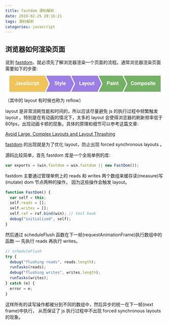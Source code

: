 ```yaml
---
title: fastdom 源码解析
date: 2018-02-25 20:16:21
tags: 源码解析
categories: javascript
---
```


## 浏览器如何渲染页面

说到 [fastdom](https://github.com/wilsonpage/fastdom)，就必须先了解浏览器渲染一个页面的流程。通常浏览器渲染页面需要如下的步骤:
![页面渲染流程图](/static/fastdom/frame.jpg)
（其中的 layout 有时候也称为 reflow）

layout 是非常消耗性能和时间的，所以应该尽量避免 js 的执行过程中频繁触发 layout 。特别是在有动画的情况下，太多的 layout 会使得浏览器的刷新频率低于 60fps，出现动画卡顿的现象。具体的原理和细节可以参考这篇文章:

[Avoid Large, Complex Layouts and Layout Thrashing](https://developers.google.com/web/fundamentals/performance/rendering/avoid-large-complex-layouts-and-layout-thrashing)

[fastdom](https://github.com/wilsonpage/fastdom) 的出现就是为了优化 layout，防止出现 forced synchronous layouts 。

<!--more-->

源码比较简单，首先 fastdom 库是一个全局单例的库:

```js
var exports = (win.fastdom = win.fastdom || new FastDom());
```

fastdom 主要通过管理单例上的 reads 和 writes 两个数组来缓存读(measure)写(mutate) dom 节点两种的操作， 因为这些操作会触发 layout。

```js
function FastDom() {
  var self = this;
  self.reads = [];
  self.writes = [];
  self.raf = raf.bind(win); // test hook
  debug("initialized", self);
}
```

然后通过 scheduleFlush 函数在下一帧(requestAnimationFrame)执行数组中的函数 — 先执行 reads 再执行 writes。

```js
// scheduleFlush
try {
  debug("flushing reads", reads.length);
  runTasks(reads);
  debug("flushing writes", writes.length);
  runTasks(writes);
} catch (e) {
  error = e;
}
```

这样所有的读写操作都被分到不同的数组中，然后异步的统一在下一帧(next frame)中执行， 从而保证了 js 执行过程中不出现 forced synchronous layouts 的现象。
